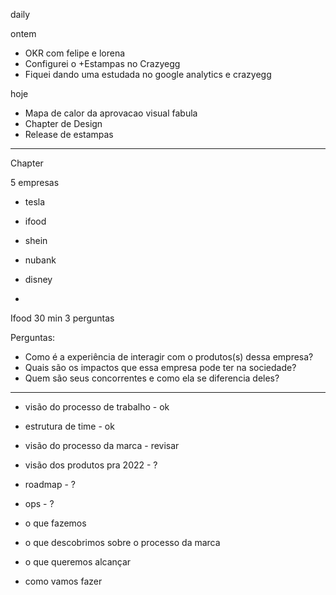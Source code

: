 daily

ontem
- OKR com felipe e lorena
- Configurei o +Estampas no Crazyegg
- Fiquei dando uma estudada no google analytics e crazyegg

hoje
- Mapa de calor da aprovacao visual fabula
- Chapter de Design
- Release de estampas

---

Chapter

5 empresas
- tesla 
- ifood
- shein
- nubank
- disney

-

Ifood
30 min 3 perguntas

Perguntas:  
- Como é a experiência de interagir com o produtos(s) dessa empresa?  
- Quais são os impactos que essa empresa pode ter na sociedade? 
- Quem são seus concorrentes e como ela se diferencia deles?

---


- visão do processo de trabalho - ok
- estrutura de time - ok
- visão do processo da marca - revisar
- visão dos produtos pra 2022 - ?
- roadmap - ?
- ops - ?


- o que fazemos
- o que descobrimos sobre o processo da marca
- o que queremos alcançar
- como vamos fazer

 
 
